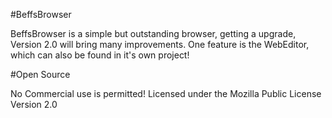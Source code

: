#BeffsBrowser 

BeffsBrowser is a simple but outstanding browser, getting a upgrade, Version 2.0 will bring many improvements. One feature is the WebEditor, which can also be found in it's own project!

#Open Source

No Commercial use is permitted! 
Licensed under the Mozilla Public License Version 2.0 
